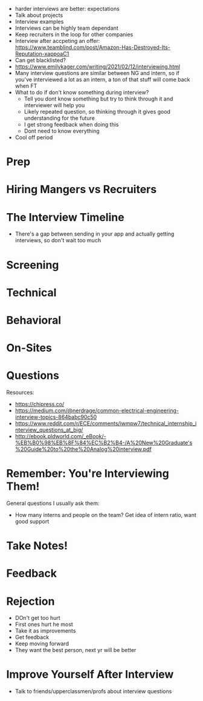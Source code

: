
- harder interviews are better: expectations
- Talk about projects
- Interview examples
- Interviews can be highly team dependant
- Keep recruiters in the loop for other companies
- Interview after accpeting an offer: https://www.teamblind.com/post/Amazon-Has-Destroyed-Its-Reputation-xappoaC1
- Can get blacklisted?
- https://www.emilykager.com/writing/2021/02/12/interviewing.html
- Many interview questions are similar between NG and intern, so if you've interviewed a lot as an intern, a ton of that stuff will come back when FT
- What to do if don't know something during interview?
  - Tell you dont know something but try to think through it and interviewer will help you
  - Likely repeated question, so thinking through it gives good understanding for the future
  - I get strong feedback when doing this
  - Dont need to know everything
- Cool off period

# Prep

# Hiring Mangers vs Recruiters

# The Interview Timeline

- There's a gap between sending in your app and actually getting interviews, so don't wait too much

# Screening

# Technical

# Behavioral

# On-Sites

# Questions

Resources: 
- https://chipress.co/
- https://medium.com/@nerdrage/common-electrical-engineering-interview-topics-864babc90c50
- https://www.reddit.com/r/ECE/comments/iwmpw7/technical_internship_interview_questions_at_big/
- http://ebook.pldworld.com/_eBook/-%EB%B0%98%EB%8F%84%EC%B2%B4-/A%20New%20Graduate's%20Guide%20to%20the%20Analog%20interview.pdf

# Remember: You're Interviewing Them!

General questions I usually ask them: 
- How many interns and people on the team? Get idea of intern ratio, want good support

# Take Notes!

# Feedback

# Rejection

- DOn't get too hurt
- First ones hurt he most
- Take it as improvements
- Get feedback
- Keep moving forward
- They want the best person, next yr will be better

# Improve Yourself After Interview

- Talk to friends/upperclassmen/profs about interview questions
